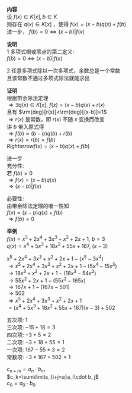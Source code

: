 **内容**  
设 $f(x)\in K[x], b\in K$   
则存在 $q(x)\in K[x]$ ，使得 $f(x)=(x-b)q(x)+f(b)$   
进一步， $f(b)=0\Leftrightarrow(x-b)|f(x)$   
  
**说明**  
1 多项式根或零点的第二定义:  
 $f(b)=0\Leftrightarrow(x-b)|f(x)$   
  
2 任意多项式除以一次多项式，余数总是一个常数  
且该常数不通过多项式除法就能求出  
  
**证明**  
根据带余除法定理  
 $\Rightarrow\exists q(x)\in K[x],\ f(x)=(x-b)q(x)+r(x)$   
且有 $\rm{deg}[r(x)]<\rm{deg}[(x-b)]=1$   
 $\Rightarrow r(x)$ 是常数，即 $r(x)$ 不随 $x$ 变换而改变  
讲 $b$ 带入原式得  
 $\Rightarrow f(b)=(b-b)q(b)+r(b)$   
 $\Rightarrow r(x)=r(b)=f(b)$   
 $Rightarrow f(x)=(x-b)q(x)+f(b)$   
  
进一步  
充分性:  
若 $f(b)=0$   
 $\Rightarrow f(x)=(x-b)q(x)$   
 $\Rightarrow(x-b)|f(x)$   
  
必要性:  
由带余除法定理的唯一性知  
 $f(x)=(x-b)q(x)+f(b)$   
 $\Rightarrow f(b)=0$   
  
**举例**  
 $f(x)=x^5+2x^4+3x^3+x^2+2x+1,\ b=3$   
 $q(x)=x^4+5x^3+18x^2+55x+167,\ (x-3)$   
  
 $x^5+2x^4+3x^3+x^2+2x+1-(x^5-3x^4)$   
 $\to x^5+2x^4+3x^3+x^2+2x+1-(5x^4-15x^3)$   
 $\to 18x^3+x^2+2x+1-(18x^3-54x^2)$   
 $\to 55x^2+2x+1-(55x^2-165x)$   
 $\to 167x+1-(167x-501)$   
 $\to 502$   
 $\Rightarrow x^5+2x^4+3x^3+x^2+2x+1$   
 $=(x^4+5x^3+18x^2+55x+167)(x-3)+502$   
  
五次项:  $1$   
三次项:  $-15+18=3$   
四次项:  $-3+5=2$   
二次项:  $-3+18+55=1$   
一次项:  $167-55*3=2$   
常数项:  $-3*167+502=1$   
  
 $c_{n+m}=a_n\cdot b_m$   
 $c_k=\sum\limits_{i+j=a}a_i\cdot b_j$   
 $c_0=a_0\cdot b_0$   
  
